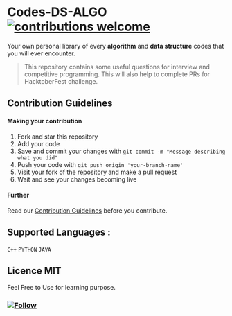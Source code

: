 # Codes-DS-ALGO   [![contributions welcome](https://img.shields.io/badge/Contributions-welcome-blue)](https://github.com/adityanjr/code-DS-ALGO/blob/master/contributing.md)&nbsp;
Your own personal library of every **algorithm** and **data structure** codes that you will ever encounter.
> This repository contains some useful questions for interview and competitive programming.
> This will also help to complete PRs for HacktoberFest challenge.

## Contribution Guidelines

#### Making your contribution

1. Fork and star this repository
2. Add your code
3. Save and commit your changes with `git commit -m "Message describing what you did"`
4. Push your code with `git push origin 'your-branch-name'`
5. Visit your fork of the repository and make a pull request
6. Wait and see your changes becoming live

#### Further 
Read our [Contribution Guidelines](https://github.com/adityanjr/code-DS-ALGO/blob/master/contributing.md) before you contribute.

## Supported Languages :
`C++` `PYTHON` `JAVA`

## Licence MIT 
Feel Free to Use for learning purpose.

### [![Follow](https://img.shields.io/github/followers/adityanjr?label=Follow&style=social)](https://github.com/adityanjr)
